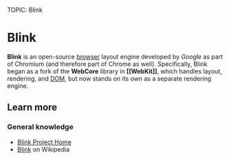 TOPIC: Blink

# Blink

**Blink** is an open-source [browser](/en/glossary/Web_browser) layout engine developed by *Google* as
part of Chromium (and therefore part of Chrome as well). Specifically, Blink began as a fork of the
**WebCore** library in **[[WebKit]]**, which handles layout, rendering, and
[DOM](/en/glossary/Document_Object_Model), but now stands on its own as a separate rendering engine.

## Learn more

### General knowledge

- [Blink Project Home](http://www.chromium.org/blink)
- [Blink](http://en.wikipedia.org/wiki/Blink_%28layout_engine%29) on Wikipedia
